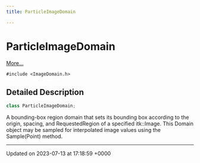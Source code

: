 ```yaml
---
title: ParticleImageDomain

---
```


# ParticleImageDomain



 [More...](#detailed-description)


`#include <ImageDomain.h>`

## Detailed Description

```cpp
class ParticleImageDomain;
```


A bounding-box region domain that sets its bounding box according to the origin, spacing, and RequestedRegion of a specified itk::Image. This Domain object may be sampled for interpolated image values using the Sample(Point) method. 

-------------------------------

Updated on 2023-07-13 at 17:18:59 +0000